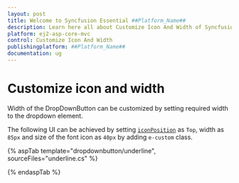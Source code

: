 ```yaml
---
layout: post
title: Welcome to Syncfusion Essential ##Platform_Name##
description: Learn here all about Customize Icon And Width of Syncfusion Essential ##Platform_Name## widgets based on HTML5 and jQuery.
platform: ej2-asp-core-mvc
control: Customize Icon And Width
publishingplatform: ##Platform_Name##
documentation: ug
---
```



# Customize icon and width

Width of the DropDownButton can be customized by setting required width to the dropdown element.

The following UI can be achieved by setting
[`iconPosition`](https://help.syncfusion.com/cr/aspnetcore-js2/Syncfusion.EJ2.SplitButtons.DropDownButton.html#Syncfusion_EJ2_SplitButtons_DropDownButton_IconPosition) as `Top`, width as `85px`
and size of the font icon as `40px` by adding `e-custom` class.

{% aspTab template="dropdownbutton/underline", sourceFiles="underline.cs" %}

{% endaspTab %}